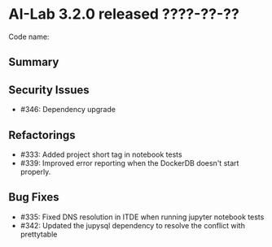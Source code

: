 # AI-Lab 3.2.0 released ????-??-??

Code name:

## Summary

## Security Issues

* #346: Dependency upgrade

## Refactorings

* #333: Added project short tag in notebook tests
* #339: Improved error reporting when the DockerDB doesn't start properly.

## Bug Fixes

 - #335: Fixed DNS resolution in ITDE when running jupyter notebook tests
 - #342: Updated the jupysql dependency to resolve the conflict with prettytable
